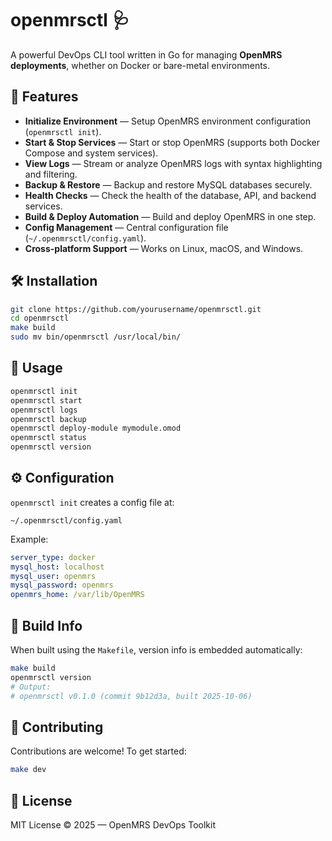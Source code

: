 # openmrsctl 🩺

A powerful DevOps CLI tool written in Go for managing **OpenMRS deployments**, whether on Docker or bare-metal environments.

## 🚀 Features

- **Initialize Environment** — Setup OpenMRS environment configuration (`openmrsctl init`).
- **Start & Stop Services** — Start or stop OpenMRS (supports both Docker Compose and system services).
- **View Logs** — Stream or analyze OpenMRS logs with syntax highlighting and filtering.
- **Backup & Restore** — Backup and restore MySQL databases securely.
- **Health Checks** — Check the health of the database, API, and backend services.
- **Build & Deploy Automation** — Build and deploy OpenMRS in one step.
- **Config Management** — Central configuration file (`~/.openmrsctl/config.yaml`).
- **Cross-platform Support** — Works on Linux, macOS, and Windows.

## 🛠️ Installation

```bash
git clone https://github.com/yourusername/openmrsctl.git
cd openmrsctl
make build
sudo mv bin/openmrsctl /usr/local/bin/
```

## 🧩 Usage

```bash
openmrsctl init
openmrsctl start
openmrsctl logs
openmrsctl backup
openmrsctl deploy-module mymodule.omod
openmrsctl status
openmrsctl version
```

## ⚙️ Configuration

`openmrsctl init` creates a config file at:

```
~/.openmrsctl/config.yaml
```

Example:

```yaml
server_type: docker
mysql_host: localhost
mysql_user: openmrs
mysql_password: openmrs
openmrs_home: /var/lib/OpenMRS
```

## 🧱 Build Info

When built using the `Makefile`, version info is embedded automatically:

```bash
make build
openmrsctl version
# Output:
# openmrsctl v0.1.0 (commit 9b12d3a, built 2025-10-06)
```

## 🤝 Contributing

Contributions are welcome! To get started:

```bash
make dev
```

## 📄 License

MIT License © 2025 — OpenMRS DevOps Toolkit
